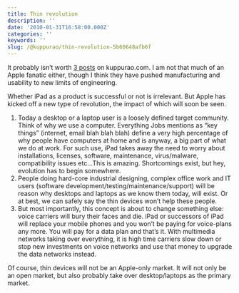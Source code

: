 ```yaml
---
title: Thin revolution
description: ''
date: '2010-01-31T16:58:00.000Z'
categories: ''
keywords: ''
slug: /@kuppurao/thin-revolution-5b60648afb6f
---
```


It probably isn’t worth [3 posts](http://kuppurao.com/blog/?s=ipad) on kuppurao.com. I am not that much of an Apple fanatic either, though I think they have pushed manufacturing and usability to new limits of engineering.

Whether iPad as a product is successful or not is irrelevant. But Apple has kicked off a new type of revolution, the impact of which will soon be seen.

1.  Today a desktop or a laptop user is a loosely defined target community. Think of why we use a computer. Everything Jobs mentions as “key things” (internet, email blah blah blah) define a very high percentage of why people have computers at home and is anyway, a big part of what we do at work. For such use, iPad takes away the need to worry about installations, licenses, software, maintenance, virus/malware, compatibility issues etc…This is amazing. Shortcomings exist, but hey, evolution has to begin somewhere.
2.  People doing hard-core industrial designing, complex office work and IT users (software development/testing/maintenance/support) will be reason why desktops and laptops as we know them today, will exist. Or at best, we can safely say the thin devices won’t help these people.
3.  But most importantly, this concept is about to change something else: voice carriers will bury their faces and die. iPad or successors of iPad will replace your mobile phones and you won’t be paying for voice-plans any more. You will pay for a data plan and that’s it. With multimedia networks taking over everything, it is high time carriers slow down or stop new investments on voice networks and use that money to upgrade the data networks instead.

Of course, thin devices will not be an Apple-only market. It will not only be an open market, but also probably take over desktop/laptops as the primary market.